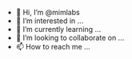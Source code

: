 - 👋 Hi, I’m @mimlabs
- 👀 I’m interested in ...
- 🌱 I’m currently learning ...
- 💞️ I’m looking to collaborate on ...
- 📫 How to reach me ...

<!---
mimlabs/mimlabs is a ✨ special ✨ repository because its `README.md` (this file) appears on your GitHub profile.
You can click the Preview link to take a look at your changes.
--->
